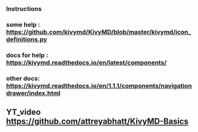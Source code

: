 ### Instructions ####
### some help : https://github.com/kivymd/KivyMD/blob/master/kivymd/icon_definitions.py
### docs for help : https://kivymd.readthedocs.io/en/latest/components/

### other docs: https://kivymd.readthedocs.io/en/1.1.1/components/navigationdrawer/index.html

## YT_video https://github.com/attreyabhatt/KivyMD-Basics

